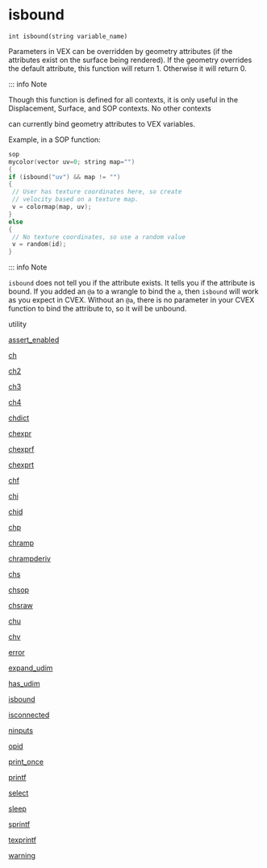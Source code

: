 # isbound

`int isbound(string variable_name)`

Parameters in VEX can be overridden by geometry attributes (if the
attributes exist on the surface being rendered). If the geometry
overrides the default attribute, this function will return 1. Otherwise
it will return 0.

::: info Note

Though this function is defined for all contexts, it is only useful in the Displacement, Surface, and SOP contexts. No other contexts

can currently bind geometry attributes to VEX variables.

Example, in a SOP function:

```c
sop
mycolor(vector uv=0; string map="")
{
if (isbound("uv") && map != "")
{
 // User has texture coordinates here, so create
 // velocity based on a texture map.
 v = colormap(map, uv);
}
else
{
 // No texture coordinates, so use a random value
 v = random(id);
}

```

::: info Note

`isbound` does not tell you if the attribute exists. It tells you if the attribute is bound. If you added an `@a` to a wrangle to bind the `a`, then `isbound` will work as you expect in CVEX. Without an `@a`, there is no parameter in your CVEX function to bind the attribute to, so it will be unbound.

utility

[assert_enabled](assert_enabled.html)

[ch](ch.html)

[ch2](ch2.html)

[ch3](ch3.html)

[ch4](ch4.html)

[chdict](chdict.html)

[chexpr](chexpr.html)

[chexprf](chexprf.html)

[chexprt](chexprt.html)

[chf](chf.html)

[chi](chi.html)

[chid](chid.html)

[chp](chp.html)

[chramp](chramp.html)

[chrampderiv](chrampderiv.html)

[chs](chs.html)

[chsop](chsop.html)

[chsraw](chsraw.html)

[chu](chu.html)

[chv](chv.html)

[error](error.html)

[expand_udim](expand_udim.html)

[has_udim](has_udim.html)

[isbound](isbound.html)

[isconnected](isconnected.html)

[ninputs](ninputs.html)

[opid](opid.html)

[print_once](print_once.html)

[printf](printf.html)

[select](select.html)

[sleep](sleep.html)

[sprintf](sprintf.html)

[texprintf](texprintf.html)

[warning](warning.html)
